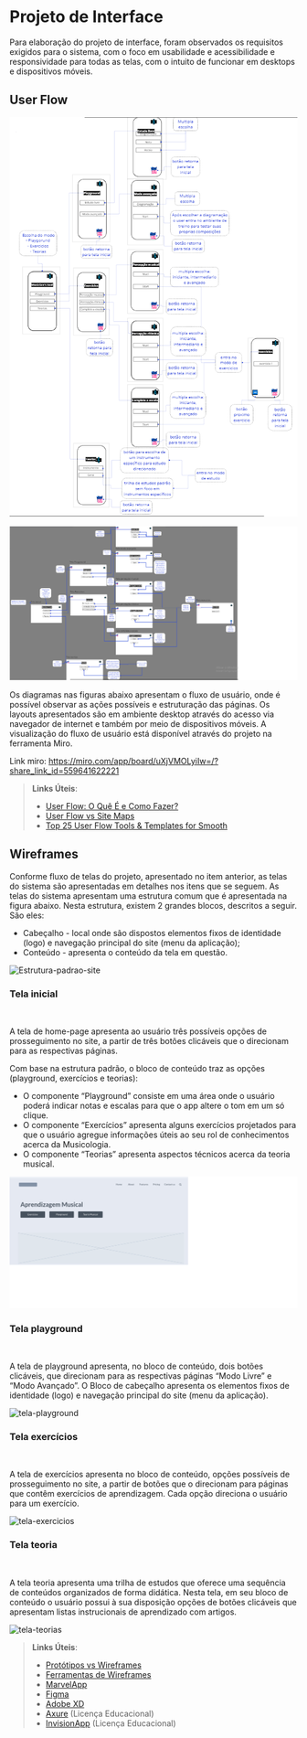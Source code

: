 
# Projeto de Interface

Para elaboração do projeto de interface, foram observados os requisitos exigidos para o sistema, com o foco em usabilidade e acessibilidade e responsividade para todas as telas, com o intuito de funcionar em desktops e dispositivos móveis.

## User Flow

![Exemplo de UserFlow mobile](img/layout_mobile.png)

![Exemplo de UserFlow pc](img/layout_pc.png)

Os diagramas nas figuras abaixo apresentam o fluxo de usuário, onde é possível observar as ações possíveis e estruturação das páginas. Os layouts apresentados são em ambiente desktop através do acesso via navegador de internet e também por meio de dispositivos móveis. A visualização do fluxo de usuário está disponível através do projeto na ferramenta Miro.
<br>

Link miro:
https://miro.com/app/board/uXjVMOLyiIw=/?share_link_id=559641622221

> **Links Úteis**:
> - [User Flow: O Quê É e Como Fazer?](https://medium.com/7bits/fluxo-de-usu%C3%A1rio-user-flow-o-que-%C3%A9-como-fazer-79d965872534)
> - [User Flow vs Site Maps](http://designr.com.br/sitemap-e-user-flow-quais-as-diferencas-e-quando-usar-cada-um/)
> - [Top 25 User Flow Tools & Templates for Smooth](https://www.mockplus.com/blog/post/user-flow-tools)


## Wireframes

Conforme fluxo de telas do projeto, apresentado no item anterior, as telas do sistema são apresentadas em detalhes nos itens que se seguem. As telas do sistema apresentam uma estrutura comum que é apresentada na figura abaixo. Nesta estrutura, existem 2 grandes blocos, descritos a seguir.
<br>
São eles:
* Cabeçalho - local onde são dispostos elementos fixos de identidade (logo) e navegação principal do site (menu da aplicação);
* Conteúdo - apresenta o conteúdo da tela em questão.

![Estrutura-padrao-site](img/estrutura_padrao_site.png)

### Tela inicial
<br>

A tela de home-page apresenta ao usuário três possíveis opções de prosseguimento no site, a partir de três botões clicáveis que o direcionam para as respectivas páginas. 
<br>

Com base na estrutura padrão, o bloco de conteúdo traz as opções (playground, exercícios e teorias):

* O componente “Playground” consiste em uma área onde o usuário poderá indicar notas e escalas para que o app altere o tom em um só clique. 
* O componente “Exercícios” apresenta alguns exercícios projetados para que o usuário agregue informações úteis ao seu rol de conhecimentos acerca da Musicologia.
* O  componente “Teorias” apresenta aspectos técnicos acerca da teoria musical.

![tela-inicial-wireframe](img/tela-inicial-wireframe.png)

### Tela playground
<br>

A tela de playground apresenta, no bloco de conteúdo, dois botões clicáveis, que direcionam para as respectivas páginas “Modo Livre” e “Modo Avançado”. O Bloco de cabeçalho apresenta os elementos fixos de identidade (logo) e navegação principal do site (menu da aplicação).

![tela-playground](img/tela-playground.png)
    
### Tela exercícios
<br>

A tela de exercícios apresenta no bloco de conteúdo, opções possíveis de prosseguimento no site, a partir de botões que o direcionam para páginas que contêm exercícios de aprendizagem. Cada opção direciona o usuário para um exercício.

![tela-exercicios](img/tela-exercicios.png)

### Tela teoria
<br>
    
A tela teoria apresenta uma trilha de estudos que oferece uma sequência de conteúdos organizados de forma didática. Nesta tela, em seu bloco de conteúdo o usuário possui à sua disposição opções de botões clicáveis que apresentam listas instrucionais de aprendizado com artigos.

![tela-teorias](img/tela-teorias.png)
    
    
> **Links Úteis**:
> - [Protótipos vs Wireframes](https://www.nngroup.com/videos/prototypes-vs-wireframes-ux-projects/)
> - [Ferramentas de Wireframes](https://rockcontent.com/blog/wireframes/)
> - [MarvelApp](https://marvelapp.com/developers/documentation/tutorials/)
> - [Figma](https://www.figma.com/)
> - [Adobe XD](https://www.adobe.com/br/products/xd.html#scroll)
> - [Axure](https://www.axure.com/edu) (Licença Educacional)
> - [InvisionApp](https://www.invisionapp.com/) (Licença Educacional)

